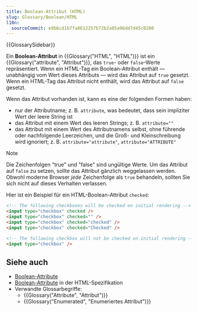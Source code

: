 ```yaml
---
title: Boolean-Attribut (HTML)
slug: Glossary/Boolean/HTML
l10n:
  sourceCommit: e9b6cd1b7fa8612257b72b2a85a96dd7d45c0200
---
```


{{GlossarySidebar}}

Ein **Boolean-Attribut** in {{Glossary("HTML", "HTML")}} ist ein {{Glossary("attribute", "Attribut")}}, das `true`- oder `false`-Werte repräsentiert. Wenn ein HTML-Tag ein Boolean-Attribut enthält — unabhängig vom Wert dieses Attributs — wird das Attribut auf `true` gesetzt. Wenn ein HTML-Tag das Attribut nicht enthält, wird das Attribut auf `false` gesetzt.

Wenn das Attribut vorhanden ist, kann es eine der folgenden Formen haben:

- nur der Attributname; z. B. `attribute`, was bedeutet, dass sein impliziter Wert der leere String ist
- das Attribut mit einem Wert des leeren Strings; z. B. `attribute=""`
- das Attribut mit einem Wert des Attributnamens selbst, ohne führende oder nachfolgende Leerzeichen, und die Groß- und Kleinschreibung wird ignoriert; z. B. `attribute="attribute"`, `attribute="ATTRIBUTE"`

> [!NOTE]
> Die Zeichenfolgen "true" und "false" sind ungültige Werte. Um das Attribut auf `false` zu setzen, sollte das Attribut gänzlich weggelassen werden. Obwohl moderne Browser _jede_ Zeichenfolge als `true` behandeln, sollten Sie sich nicht auf dieses Verhalten verlassen.

Hier ist ein Beispiel für ein HTML-Boolean-Attribut `checked`:

```html
<!-- The following checkboxes will be checked on initial rendering -->
<input type="checkbox" checked />
<input type="checkbox" checked="" />
<input type="checkbox" checked="checked" />
<input type="checkbox" checked="Checked" />

<!-- The following checkbox will not be checked on initial rendering -->
<input type="checkbox" />
```

## Siehe auch

- [Boolean-Attribute](/de/docs/Web/HTML/Reference/Attributes#boolean_attributes)
- [Boolean-Attribute](https://html.spec.whatwg.org/#boolean-attributes) in der HTML-Spezifikation
- Verwandte Glossarbegriffe:
  - {{Glossary("Attribute", "Attribut")}}
  - {{Glossary("Enumerated", "Enumeriertes Attribut")}}
